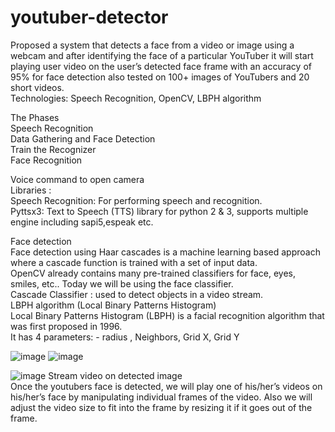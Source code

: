 # youtuber-detector
Proposed a system that detects a face from a video or image using a webcam and after identifying the face of a particular YouTuber it will start playing user video on the user’s detected face frame with an accuracy of 95% for face detection also tested on 100+ images of YouTubers and 20 short videos.<br/>
Technologies: Speech Recognition, OpenCV, LBPH algorithm <br/>

The Phases <br/>
Speech Recognition <br/>
Data Gathering and Face Detection <br/>
Train the Recognizer <br/>
Face Recognition <br/>

Voice command to open camera <br/>
Libraries : <br/>
Speech Recognition: For performing speech and recognition. <br/>
Pyttsx3: Text to Speech (TTS) library for python 2 & 3, supports multiple
engine including sapi5,espeak etc. <br/>

Face detection <br/>
Face detection using Haar cascades is a machine learning based approach where a cascade function is trained with a set of input data. <br/>
OpenCV already contains many pre-trained classifiers for face, eyes, smiles, etc.. Today we will be using the face classifier.  <br/>
Cascade Classifier : used to detect objects in a video stream.  <br/>
LBPH algorithm (Local Binary Patterns Histogram) <br/>
Local Binary Patterns Histogram (LBPH) is a facial recognition algorithm that was first proposed in 1996. <br/>
 It has 4 parameters: - radius , Neighbors, Grid X, Grid Y <br/>

![image](https://user-images.githubusercontent.com/66154551/156501734-ba6de739-5410-4236-afdf-f6e9d0109a40.png)
![image](https://user-images.githubusercontent.com/66154551/156501754-a22eeb06-5d87-4def-9ce0-ceb18fca529c.png)

![image](https://user-images.githubusercontent.com/66154551/156501411-888bc3b7-c499-4e9a-ba08-603150b73cf5.png)
Stream video on detected image <br/>
Once the youtubers face is detected, we will play one of his/her’s videos on his/her’s face by manipulating individual frames of the video.
Also we will adjust the video size to fit into the frame by resizing it if it goes out of the frame.




